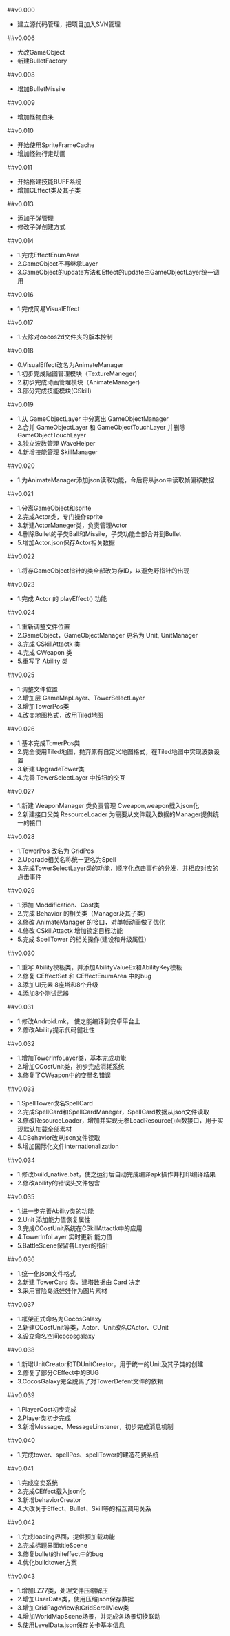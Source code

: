 ﻿##v0.000
- 建立源代码管理，把项目加入SVN管理

##v0.006
- 大改GameObject
- 新建BulletFactory

##v0.008
- 增加BulletMissile

##v0.009
- 增加怪物血条

##v0.010
- 开始使用SpriteFrameCache
- 增加怪物行走动画

##v0.011
- 开始搭建技能BUFF系统
- 增加CEffect类及其子类

##v0.013
- 添加子弹管理
- 修改子弹创建方式

##v0.014
- 1.完成EffectEnumArea
- 2.GameObject不再继承Layer
- 3.GameObject的update方法和Effect的update由GameObjectLayer统一调用

##v0.016
- 1.完成简易VisualEffect

##v0.017
- 1.去除对cocos2d文件夹的版本控制

##v0.018
- 0.VisualEffect改名为AnimateManager
- 1.初步完成贴图管理模块（TextureManeger)
- 2.初步完成动画管理模块（AnimateManager)
- 3.部分完成技能模块(CSkill)

##v0.019
- 1.从 GameObjectLayer 中分离出 GameObjectManager
- 2.合并 GameObjectLayer 和 GameObjectTouchLayer 并删除GameObjectTouchLayer
- 3.独立波数管理 WaveHelper
- 4.新增技能管理 SkillManager

##v0.020
- 1.为AnimateManager添加json读取功能，今后将从json中读取帧偏移数据

##v0.021
- 1.分离GameObject和sprite
- 2.完成Actor类，专门操作sprite
- 3.新建ActorManeger类，负责管理Actor
- 4.删除Bullet的子类Ball和Missile，子类功能全部合并到Bullet
- 5.增加Actor.json保存Actor相关数据

##v0.022
- 1.将存GameObject指针的类全部改为存ID，以避免野指针的出现

##v0.023
- 1.完成 Actor 的 playEffect() 功能

##v0.024
- 1.重新调整文件位置
- 2.GameObject，GameObjectManager 更名为 Unit, UnitManager
- 3.完成 CSkillAttactk 类
- 4.完成 CWeapon 类
- 5.重写了 Ability 类

##v0.025
- 1.调整文件位置
- 2.增加层 GameMapLayer、TowerSelectLayer
- 3.增加TowerPos类
- 4.改变地图格式，改用Tiled地图

##v0.026
- 1.基本完成TowerPos类
- 2.完全使用Tiled地图，抛弃原有自定义地图格式，在Tiled地图中实现波数设置
- 3.新建 UpgradeTower类
- 4.完善 TowerSelectLayer 中按钮的交互

##v0.027
- 1.新建 WeaponManager 类负责管理 Cweapon,weapon载入json化
- 2.新建接口父类 ResourceLoader 为需要从文件载入数据的Manager提供统一的接口

##v0.028
- 1.TowerPos 改名为 GridPos
- 2.Upgrade相关名称统一更名为Spell
- 3.完成TowerSelectLayer类的功能，顺序化点击事件的分发，并相应对应的点击事件

##v0.029
- 1.添加 Moddification、Cost类
- 2.完成 Behavior 的相关类（Manager及其子类）
- 3.修改 AnimateManager 的接口，对单帧动画做了优化
- 4.修改 CSkillAttactk 增加锁定目标功能
- 5.完成 SpellTower 的相关操作(建设和升级属性)

##v0.030
- 1.重写 Ability模板类，并添加AbilityValueEx和AbilityKey模板
- 2.修复 CEffectSet 和 CEffectEnumArea 中的bug
- 3.添加UI元素 8座塔和8个升级
- 4.添加8个测试武器

##v0.031
- 1.修改Android.mk， 使之能编译到安卓平台上
- 2.修改Ability提示代码健壮性

##v0.032
- 1.增加TowerInfoLayer类，基本完成功能
- 2.增加CCostUnit类，初步完成消耗系统
- 3.修复了CWeapon中的变量名错误

##v0.033
- 1.SpellTower改名SpellCard
- 2.完成SpellCard和SpellCardManeger，SpellCard数据从json文件读取
- 3.修改ResourceLoader，增加并实现无参LoadResource()函数接口，用于实现默认加载全部素材
- 4.CBehavior改从json文件读取
- 5.增加国际化文件internationalization

##v0.034
- 1.修改build_native.bat，使之运行后自动完成编译apk操作并打印编译结果
- 2.修改ability的错误头文件包含

##v0.035
- 1.进一步完善Ability类的功能
- 2.Unit 添加能力值恢复属性
- 3.完成CCostUnit系统在CSkillAttactk中的应用
- 4.TowerInfoLayer 实时更新 能力值
- 5.BattleScene保留各Layer的指针

##v0.036
- 1.统一化json文件格式
- 2.新建 TowerCard 类，建塔数据由 Card 决定
- 3.采用冒险岛纸娃娃作为图片素材

##v0.037
- 1.框架正式命名为CocosGalaxy
- 2.新建CCostUnit等类，Actor、Unit改名CActor、CUnit
- 3.设立命名空间cocosgalaxy

##v0.038
- 1.新增UnitCreator和TDUnitCreator，用于统一的Unit及其子类的创建
- 2.修复了部分CEffect中的BUG
- 3.CocosGalaxy完全脱离了对TowerDefent文件的依赖

##v0.039
- 1.PlayerCost初步完成
- 2.Player类初步完成
- 3.新增Message、MessageLinstener，初步完成消息机制

##v0.040
- 1.完成tower、spellPos、spellTower的建造花费系统

##v0.041
- 1.完成变卖系统
- 2.完成CEffect载入json化
- 3.新增behaviorCreator
- 4.大改关于Effect、Bullet、Skill等的相互调用关系

##v0.042
- 1.完成loading界面，提供预加载功能
- 2.完成标题界面titleScene
- 3.修复bullet的hiteffect中的bug
- 4.优化buildtower方案

##v0.043
- 1.增加LZ77类，处理文件压缩解压
- 2.增加UserData类，使用压缩json保存数据
- 3.增加GridPageView和GridScrollView类
- 4.增加WorldMapScene场景，并完成各场景切换联动
- 5.使用LevelData.json保存关卡基本信息


